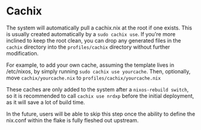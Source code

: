 # Cachix
The system will automatically pull a cachix.nix at the root if one exists.
This is usually created automatically by a `sudo cachix use`. If you're more
inclined to keep the root clean, you can drop any generated files in the
`cachix` directory into the `profiles/cachix` directory without further
modification.

For example, to add your own cache, assuming the template lives in /etc/nixos,
by simply running `sudo cachix use yourcache`. Then, optionally, move
`cachix/yourcache.nix` to `profiles/cachix/yourcache.nix`

These caches are only added to the system after a `nixos-rebuild switch`, so it
is recommended to call `cachix use nrdxp` before the initial deployment, as it
will save a lot of build time.

In the future, users will be able to skip this step once the ability to define
the nix.conf within the flake is fully fleshed out upstream.

